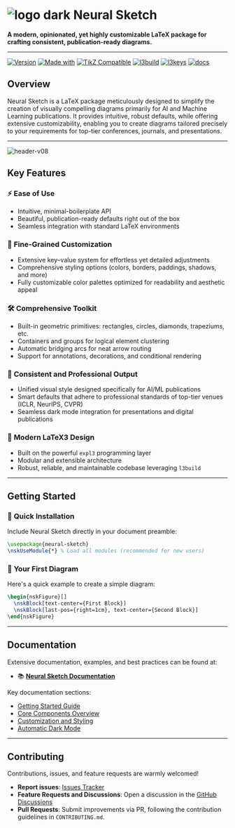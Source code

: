 # ![logo dark](https://github.com/user-attachments/assets/80788604-6e25-417d-a543-70fc9991f003) Neural Sketch

**A modern, opinionated, yet highly customizable LaTeX package for crafting consistent, publication-ready diagrams.**

---

[![Version](https://img.shields.io/badge/version-v0.8.0-blue.svg)](#)
[![Made with](https://img.shields.io/badge/made%20with-LaTeX3-brightgreen.svg)](https://www.latex-project.org/)
[![TikZ Compatible](https://img.shields.io/badge/compatible-TikZ-orange.svg)](https://ctan.org/pkg/pgf)
[![l3build](https://img.shields.io/badge/built%20with-l3build-purple.svg)](https://ctan.org/pkg/l3build)
[![l3keys](https://img.shields.io/badge/configured%20with-l3keys-ff69b4.svg)](https://ctan.org/pkg/l3keys2e)
[![docs](https://img.shields.io/badge/documented%20with-l3doc-informational.svg)](https://ctan.org/pkg/l3doc)



## Overview

Neural Sketch is a LaTeX package meticulously designed to simplify the creation of visually compelling diagrams primarily for AI and Machine Learning publications. It provides intuitive, robust defaults, while offering extensive customizability, enabling you to create diagrams tailored precisely to your requirements for top-tier conferences, journals, and presentations.

---

![header-v08](https://github.com/user-attachments/assets/fac69bc8-ae89-450c-9f8a-537d878b1ffe)


## Key Features

### ⚡ **Ease of Use**
- Intuitive, minimal-boilerplate API
- Beautiful, publication-ready defaults right out of the box
- Seamless integration with standard LaTeX environments

### 🎨 **Fine-Grained Customization**
- Extensive key–value system for effortless yet detailed adjustments
- Comprehensive styling options (colors, borders, paddings, shadows, and more)
- Fully customizable color palettes optimized for readability and aesthetic appeal

### 🛠 **Comprehensive Toolkit**
- Built-in geometric primitives: rectangles, circles, diamonds, trapeziums, etc.
- Containers and groups for logical element clustering
- Automatic bridging arcs for neat arrow routing
- Support for annotations, decorations, and conditional rendering

### 📐 **Consistent and Professional Output**
- Unified visual style designed specifically for AI/ML publications
- Smart defaults that adhere to professional standards of top-tier venues (ICLR, NeurIPS, CVPR)
- Seamless dark mode integration for presentations and digital publications

### 🌟 **Modern LaTeX3 Design**
- Built on the powerful `expl3` programming layer
- Modular and extensible architecture
- Robust, reliable, and maintainable codebase leveraging `l3build`

---

## Getting Started

### 🚀 **Quick Installation**
Include Neural Sketch directly in your document preamble:

```latex
\usepackage{neural-sketch}
\nskUseModule{*} % Load all modules (recommended for new users)
```

### 📝 **Your First Diagram**

Here's a quick example to create a simple diagram:

```latex
\begin{nskFigure}[]
  \nskBlock[text-center={First Block}]
  \nskBlock[last-pos={right=1cm}, text-center={Second Block}]
\end{nskFigure}
```

---

## Documentation

Extensive documentation, examples, and best practices can be found at:

- 📚 **[Neural Sketch Documentation](https://neural-sketch.app/)**

Key documentation sections:
- [Getting Started Guide](https://neural-sketch-doc.vercel.app/docs/core)
- [Core Components Overview](https://neural-sketch.app/docs/core/what-is-nsk)
- [Customization and Styling](https://neural-sketch.app/docs/core/palette)
- [Automatic Dark Mode](https://neural-sketch.app/docs/core/dark-mode)

---

## Contributing

Contributions, issues, and feature requests are warmly welcomed!

- **Report issues**: [Issues Tracker](https://github.com/espressoshock/neural-sketch/issues)
- **Feature Requests and Discussions**: Open a discussion in the [GitHub Discussions](https://github.com/espressoshock/neural-sketch/discussions)
- **Pull Requests**: Submit improvements via PR, following the contribution guidelines in `CONTRIBUTING.md`.
